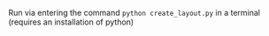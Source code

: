 Run via entering the command
`python create_layout.py`
in a terminal (requires an installation of python)
